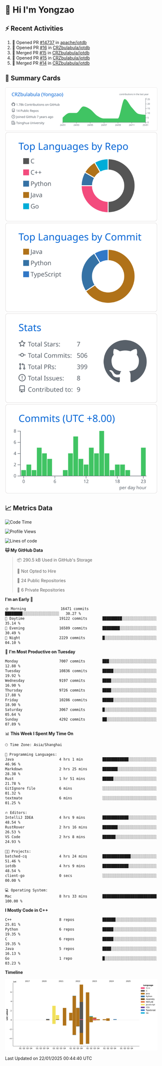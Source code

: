 # 👋 Hi I'm Yongzao

## ⚡ Recent Activities
<!--START_SECTION:activity-->
1. 💪 Opened PR [#14737](https://github.com/apache/iotdb/pull/14737) in [apache/iotdb](https://github.com/apache/iotdb)
2. 💪 Opened PR [#16](https://github.com/CRZbulabula/iotdb/pull/16) in [CRZbulabula/iotdb](https://github.com/CRZbulabula/iotdb)
3. 🎉 Merged PR [#15](https://github.com/CRZbulabula/iotdb/pull/15) in [CRZbulabula/iotdb](https://github.com/CRZbulabula/iotdb)
4. 💪 Opened PR [#15](https://github.com/CRZbulabula/iotdb/pull/15) in [CRZbulabula/iotdb](https://github.com/CRZbulabula/iotdb)
5. 🎉 Merged PR [#14](https://github.com/CRZbulabula/iotdb/pull/14) in [CRZbulabula/iotdb](https://github.com/CRZbulabula/iotdb)
<!--END_SECTION:activity-->

## 🎑 Summary Cards

[![](https://raw.githubusercontent.com/CRZbulabula/CRZbulabula/main/profile-summary-card-output/github/0-profile-details.svg)](https://github.com/vn7n24fzkq/github-profile-summary-cards)
[![](https://raw.githubusercontent.com/CRZbulabula/CRZbulabula/main/profile-summary-card-output/github/1-repos-per-language.svg)](https://github.com/vn7n24fzkq/github-profile-summary-cards) [![](https://raw.githubusercontent.com/CRZbulabula/CRZbulabula/main/profile-summary-card-output/github/2-most-commit-language.svg)](https://github.com/vn7n24fzkq/github-profile-summary-cards)
[![](https://raw.githubusercontent.com/CRZbulabula/CRZbulabula/main/profile-summary-card-output/github/3-stats.svg)](https://github.com/vn7n24fzkq/github-profile-summary-cards) [![](https://raw.githubusercontent.com/CRZbulabula/CRZbulabula/main/profile-summary-card-output/github/4-productive-time.svg)](https://github.com/vn7n24fzkq/github-profile-summary-cards)

## 📈 Metrics Data

<!--START_SECTION:waka-->
![Code Time](http://img.shields.io/badge/Code%20Time-811%20hrs%2057%20mins-blue)

![Profile Views](http://img.shields.io/badge/Profile%20Views-0-blue)

![Lines of code](https://img.shields.io/badge/From%20Hello%20World%20I%27ve%20Written-31.6%20million%20lines%20of%20code-blue)

**🐱 My GitHub Data** 

> 📦 290.5 kB Used in GitHub's Storage 
 > 
> 🚫 Not Opted to Hire
 > 
> 📜 24 Public Repositories 
 > 
> 🔑 6 Private Repositories 
 > 
**I'm an Early 🐤** 

```text
🌞 Morning                16471 commits       ████████░░░░░░░░░░░░░░░░░   30.27 % 
🌆 Daytime                19122 commits       █████████░░░░░░░░░░░░░░░░   35.14 % 
🌃 Evening                16589 commits       ████████░░░░░░░░░░░░░░░░░   30.49 % 
🌙 Night                  2229 commits        █░░░░░░░░░░░░░░░░░░░░░░░░   04.10 % 
```
📅 **I'm Most Productive on Tuesday** 

```text
Monday                   7007 commits        ███░░░░░░░░░░░░░░░░░░░░░░   12.88 % 
Tuesday                  10836 commits       █████░░░░░░░░░░░░░░░░░░░░   19.92 % 
Wednesday                9197 commits        ████░░░░░░░░░░░░░░░░░░░░░   16.90 % 
Thursday                 9726 commits        ████░░░░░░░░░░░░░░░░░░░░░   17.88 % 
Friday                   10286 commits       █████░░░░░░░░░░░░░░░░░░░░   18.90 % 
Saturday                 3067 commits        █░░░░░░░░░░░░░░░░░░░░░░░░   05.64 % 
Sunday                   4292 commits        ██░░░░░░░░░░░░░░░░░░░░░░░   07.89 % 
```


📊 **This Week I Spent My Time On** 

```text
🕑︎ Time Zone: Asia/Shanghai

💬 Programming Languages: 
Java                     4 hrs 1 min         ████████████░░░░░░░░░░░░░   46.96 % 
Markdown                 2 hrs 25 mins       ███████░░░░░░░░░░░░░░░░░░   28.38 % 
Rust                     1 hr 51 mins        █████░░░░░░░░░░░░░░░░░░░░   21.78 % 
GitIgnore file           6 mins              ░░░░░░░░░░░░░░░░░░░░░░░░░   01.32 % 
textmate                 6 mins              ░░░░░░░░░░░░░░░░░░░░░░░░░   01.25 % 

🔥 Editors: 
IntelliJ IDEA            4 hrs 9 mins        ████████████░░░░░░░░░░░░░   48.54 % 
RustRover                2 hrs 16 mins       ███████░░░░░░░░░░░░░░░░░░   26.53 % 
VS Code                  2 hrs 8 mins        ██████░░░░░░░░░░░░░░░░░░░   24.93 % 

🐱‍💻 Projects: 
batched-cq               4 hrs 24 mins       █████████████░░░░░░░░░░░░   51.46 % 
iotdb                    4 hrs 9 mins        ████████████░░░░░░░░░░░░░   48.54 % 
client-go                0 secs              ░░░░░░░░░░░░░░░░░░░░░░░░░   00.00 % 

💻 Operating System: 
Mac                      8 hrs 33 mins       █████████████████████████   100.00 % 
```

**I Mostly Code in C++** 

```text
C++                      8 repos             ██████░░░░░░░░░░░░░░░░░░░   25.81 % 
Python                   6 repos             █████░░░░░░░░░░░░░░░░░░░░   19.35 % 
C                        6 repos             █████░░░░░░░░░░░░░░░░░░░░   19.35 % 
Java                     5 repos             ████░░░░░░░░░░░░░░░░░░░░░   16.13 % 
Go                       1 repo              █░░░░░░░░░░░░░░░░░░░░░░░░   03.23 % 
```



**Timeline**

![Lines of Code chart](https://raw.githubusercontent.com/CRZbulabula/CRZbulabula/main/assets/bar_graph.png)


 Last Updated on 22/01/2025 00:44:40 UTC
<!--END_SECTION:waka-->

